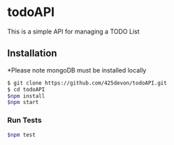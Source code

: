 # todoAPI
This is a simple API for managing a TODO List

## Installation

*Please note mongoDB must be installed locally 

```sh
$ git clone https://github.com/425devon/todoAPI.git
$ cd todoAPI
$npm install
$npm start
```

### Run Tests

```sh
$npm test
```
